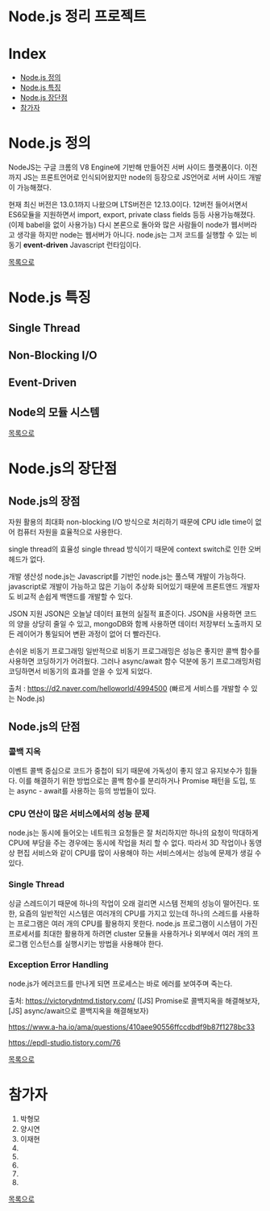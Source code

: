 # Node.js 정리 프로젝트

# Index
- [Node.js 정의](#NODE.JS-배경)
- [Node.js 특징](#NODE.JS-특징)
- [Node.js 장단점](#NODE.JS-장단점)
- [참가자](#참가자)

# Node.js 정의

NodeJS는 구글 크롬의 V8 Engine에 기반해 만들어진 서버 사이드 플랫폼이다.
이전까지 JS는 프론트언어로 인식되어왔지만 node의 등장으로 JS언어로 서버 사이드 개발이 가능해졌다.  

현재 최신 버전은 13.0.1까지 나왔으며 LTS버전은 12.13.0이다.
12버전 들어서면서 ES6모듈을 지원하면서 import, export, private class fields 등등 사용가능해졌다. (이제 babel을 없이 사용가능)
다시 본론으로 돌아와 많은 사람들이 node가 웹서버라고 생각을 하지만 node는 웹서버가 아니다.
node.js는 그저 코드를 실행할 수 있는 비동기 **event-driven** Javascript 런타임이다.

[목록으로](#INDEX)

# Node.js 특징

## Single Thread

## Non-Blocking I/O

## Event-Driven

## Node의 모듈 시스템

[목록으로](#INDEX)

# Node.js의 장단점

## Node.js의 장점

자원 활용의 최대화
non-blocking I/O 방식으로 처리하기 때문에 CPU idle time이 없어 컴퓨터 자원을 효율적으로 사용한다.

single thread의 효율성
single thread 방식이기 때문에 context switch로 인한 오버헤드가 없다.

개발 생산성
node.js는 Javascript를 기반인 node.js는 풀스택 개발이 가능하다.
javascript로 개발이 가능하고 많은 기능이 추상화 되어있기 때문에 프론트앤드 개발자도 비교적 손쉽게 백앤드를 개발할 수 있다.

JSON 지원
JSON은 오늘날 데이터 표현의 실질적 표준이다. JSON을 사용하면 코드의 양을 상당히 줄일 수 있고, mongoDB와 함께 사용하면 데이터 저장부터 노출까지 모든 레이어가 통일되어 변환 과정이 없어 더 빨라진다.

손쉬운 비동기 프로그래밍
일반적으로 비동기 프로그래밍은 성능은 좋지만 콜백 함수를 사용하면 코딩하기가 어려웠다. 그러나 async/await 함수 덕분에 동기 프로그래밍처럼 코딩하면서 비동기의 효과를 얻을 수 있게 되었다.

출처 : https://d2.naver.com/helloworld/4994500 (빠르게 서비스를 개발할 수 있는 Node.js)

## Node.js의 단점

### 콜백 지옥

이벤트 콜백 중심으로 코드가 중첩이 되기 때문에 가독성이 좋지 않고 유지보수가 힘들다.
이를 해결하기 위한 방법으로는 콜백 함수를 분리하거나 Promise 패턴을 도입, 또는 async - await를 사용하는 등의 방법들이 있다.

### CPU 연산이 많은 서비스에서의 성능 문제

node.js는 동시에 들어오는 네트워크 요청들은 잘 처리하지만 하나의 요청이 막대하게 CPU에 부담을 주는 경우에는 동시에 작업을 처리 할 수 없다.
따라서 3D 작업이나 동영상 편집 서비스와 같이 CPU를 많이 사용해야 하는 서비스에서는 성능에 문제가 생길 수 있다.

### Single Thread

싱글 스레드이기 때문에 하나의 작업이 오래 걸리면 시스템 전체의 성능이 떨어진다.
또한, 요즘의 일반적인 시스템은 여러개의 CPU를 가지고 있는데 하나의 스레드를 사용하는 프로그램은 여러 개의 CPU를 활용하지 못한다.
node.js 프로그램이 시스템이 가진 프로세서를 최대한 활용하게 하려면 cluster 모듈을 사용하거나 외부에서 여러 개의 프로그램 인스턴스를 실행시키는 방법을 사용해야 한다.

### Exception Error Handling

node.js가 에러코드를 만나게 되면 프로세스는 바로 에러를 보여주며 죽는다.



출처:
https://victorydntmd.tistory.com/ ([JS] Promise로 콜백지옥을 해결해보자, [JS] async/await으로 콜백지옥을 해결해보자)

https://www.a-ha.io/ama/questions/410aee90556ffccdbdf9b87f1278bc33

https://epdl-studio.tistory.com/76


[목록으로](#INDEX)

# 참가자
1. 박형모
2. 양시연
3. 이재현
4. 
5. 
6. 
7. 
8. 

[목록으로](#INDEX)

